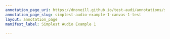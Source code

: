 ```yaml
---
annotation_page_uri: https://dnoneill.github.io/test-audi/annotations/simplest-audio-example-1-canvas-1-test.json
annotation_page_slug: simplest-audio-example-1-canvas-1-test
layout: annotation_page
manifest_label: Simplest Audio Example 1

---
```

